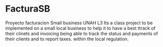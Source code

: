# FacturaSB
Proyecto facturacion Small business UNAH L3
Its a class project to be implemented on a small local business to help it to have a best ttrack of their clinets and invoicing 
being able to track the status and payments of their clients and to report taxes.
within the local regulation.
